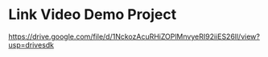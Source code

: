 # Link Video Demo Project
https://drive.google.com/file/d/1NckozAcuRHiZOPlMnvyeRI92iiES26ll/view?usp=drivesdk